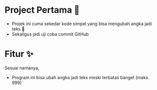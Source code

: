 # Project Pertama 🚀

- Projek ini cuma sekedar kode simpel yang bisa mengubah angka jadi teks 🔢
- Sekaligus jadi uji coba commit GitHub

# Fitur ✨

Sesuai namanya,

- Program ini bisa ubah angka jadi teks meski terbatas banget (maks. 999)
